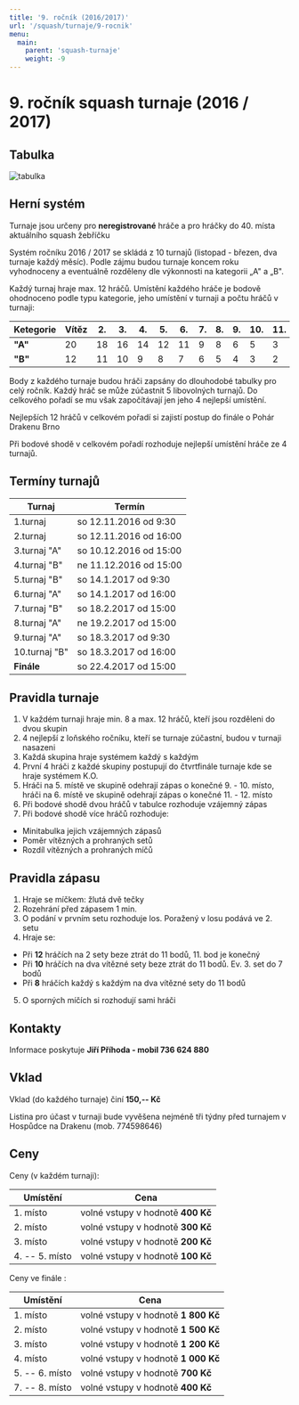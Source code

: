 ```yaml
---
title: '9. ročník (2016/2017)'
url: '/squash/turnaje/9-rocnik'
menu:
  main:
    parent: 'squash-turnaje'
    weight: -9
---
```


# 9. ročník squash turnaje (2016 / 2017)

## Tabulka

<div class="has-text-centered">
    <img src="/images/content/squash-turnaj-2017-tabulka.png" alt="tabulka" />
</div>

## Herní systém

Turnaje jsou určeny pro **neregistrované** hráče a pro hráčky do 40. místa aktuálního squash žebříčku

Systém ročníku 2016 / 2017 se skládá z 10 turnajů (listopad - březen, dva turnaje každý měsíc). Podle zájmu budou turnaje koncem roku vyhodnoceny a eventuálně rozděleny dle výkonnosti na kategorii „A" a „B".

Každý turnaj hraje max. 12 hráčů. Umístění každého hráče je bodově ohodnoceno podle typu kategorie, jeho umístění v turnaji a počtu hráčů v turnaji:

Ketegorie | Vítěz | 2. | 3. | 4. | 5. | 6. | 7. | 8. | 9. | 10. | 11. | 12. 
----------|-------|----|----|----|----|----|----|----|----|-----|-----|----
**"A"**   |    20 | 18 | 16 | 14 | 12 | 11 |  9 |  8 |  6 |   5 |   3 | 2
**"B"**   |    12 | 11 | 10 | 9  | 8  |  7 |  6 |  5 |  4 |   3 |   2 | 1

Body z každého turnaje budou hráči zapsány do dlouhodobé tabulky pro celý ročník. Každý hráč se může zúčastnit 5 libovolných turnajů. Do celkového pořadí se mu však započítávají jen jeho 4 nejlepší umístění.

Nejlepších 12 hráčů v celkovém pořadí si zajistí postup do finále o Pohár Drakenu Brno

Při bodové shodě v celkovém pořadí rozhoduje nejlepší umístění hráče ze 4 turnajů.

## Termíny turnajů

Turnaj        | Termín
--------------|-------------------------
1.turnaj      |  so 12.11.2016 od 9:30                               
2.turnaj      |  so 12.11.2016 od 16:00
3.turnaj "A"  |  so 10.12.2016 od 15:00                     
4.turnaj "B"  |  ne 11.12.2016 od 15:00
5.turnaj "B"  |  so 14.1.2017 od 9:30                          
6.turnaj "A"  |  so 14.1.2017 od 16:00
7.turnaj "B"  |  so 18.2.2017 od 15:00                        
8.turnaj "A"  |  ne 19.2.2017 od 15:00
9.turnaj "A"  |  so 18.3.2017 od 9:30                         
10.turnaj "B" |  so 18.3.2017 od 16:00
**Finále**    |  so 22.4.2017 od 15:00

## Pravidla turnaje

1. V každém turnaji hraje min. 8 a max. 12 hráčů, kteří jsou rozděleni do dvou skupin
2. 4 nejlepší z loňského ročníku, kteří se turnaje zúčastní, budou v turnaji nasazeni
3. Každá skupina hraje systémem každý s každým
4. První 4 hráči z každé skupiny postupují do čtvrtfinále turnaje kde se hraje systémem K.O.
5. Hráči na 5. místě ve skupině odehrají zápas o konečné 9. - 10. místo, hráči na 6. místě ve skupině odehrají zápas o konečné 11. - 12. místo
6. Při bodové shodě dvou hráčů v tabulce rozhoduje vzájemný zápas
7. Při bodové shodě více hráčů rozhoduje: 
  - Minitabulka jejich vzájemných zápasů
  - Poměr vítězných a prohraných setů
  - Rozdíl vítězných a prohraných míčů

## Pravidla zápasu

1. Hraje se míčkem: žlutá dvě tečky
2. Rozehrání před zápasem 1 min.
3. O podání v prvním setu rozhoduje los. Poražený v losu podává ve 2. setu
4. Hraje se: 
  * Při **12** hráčích na 2 sety beze ztrát do 11 bodů, 11. bod je konečný
  * Při **10** hráčích na dva vítězné sety beze ztrát do 11 bodů. Ev. 3. set do 7 bodů
  * Při **8** hráčích každý s každým na dva vítězné sety do 11 bodů
5. O sporných míčích si rozhodují sami hráči

## Kontakty

Informace poskytuje **Jiří Příhoda - mobil 736 624 880**

## Vklad

Vklad (do každého turnaje) činí **150,-- Kč**

Listina pro účast v turnaji bude vyvěšena nejméně tři týdny před turnajem v Hospůdce na Drakenu (mob. 774598646)

## Ceny

Ceny (v každém turnaji):

Umístění | Cena
---------|-------
1. místo |  volné vstupy v hodnotě **400 Kč**    
2. místo |  volné vstupy v hodnotě **300 Kč**    
3. místo |  volné vstupy v hodnotě **200 Kč**    
4. -- 5. místo |  volné vstupy v hodnotě **100 Kč**    

Ceny ve finále :  

Umístění | Cena
---------|-------
1. místo |  volné vstupy v hodnotě **1 800 Kč**    
2. místo |  volné vstupy v hodnotě **1 500 Kč**    
3. místo |  volné vstupy v hodnotě **1 200 Kč**    
4. místo |  volné vstupy v hodnotě **1 000 Kč**    
5. -- 6. místo |  volné vstupy v hodnotě **700 Kč**    
7. -- 8. místo |  volné vstupy v hodnotě **400 Kč**    
